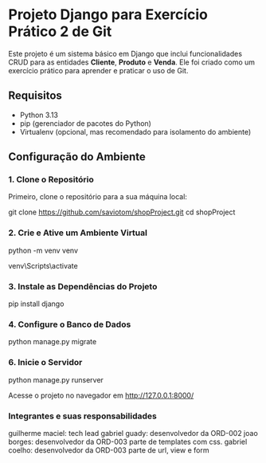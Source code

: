 # Projeto Django para Exercício Prático 2 de Git

Este projeto é um sistema básico em Django que inclui funcionalidades CRUD para as entidades **Cliente**, **Produto** e **Venda**. Ele foi criado como um exercício prático para aprender e praticar o uso de Git.

## Requisitos

- Python 3.13
- pip (gerenciador de pacotes do Python)
- Virtualenv (opcional, mas recomendado para isolamento do ambiente)

## Configuração do Ambiente

### 1. Clone o Repositório

Primeiro, clone o repositório para a sua máquina local:

git clone https://github.com/saviotom/shopProject.git
cd shopProject

### 2. Crie e Ative um Ambiente Virtual

python -m venv venv

venv\Scripts\activate

### 3. Instale as Dependências do Projeto

pip install django

### 4. Configure o Banco de Dados

python manage.py migrate

### 6. Inicie o Servidor

python manage.py runserver

Acesse o projeto no navegador em http://127.0.0.1:8000/

### Integrantes e suas responsabilidades

guilherme maciel: tech lead
gabriel guady: desenvolvedor da ORD-002
joao borges: desenvolvedor da ORD-003 parte de templates com css.
gabriel coelho: desenvolvedor da ORD-003 parte de url, view e form






